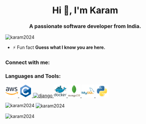 <h1 align="center">Hi 👋, I'm Karam</h1>
<h3 align="center">A passionate software developer from India.</h3>

<p align="left"> <img src="https://komarev.com/ghpvc/?username=karam2024&label=Profile%20views&color=0e75b6&style=flat" alt="karam2024" /> </p>

- ⚡ Fun fact **Guess what I know you are here.**

<h3 align="left">Connect with me:</h3>
<p align="left">
</p>

<h3 align="left">Languages and Tools:</h3>
<p align="left"> <a href="https://aws.amazon.com" target="_blank" rel="noreferrer"> <img src="https://raw.githubusercontent.com/devicons/devicon/master/icons/amazonwebservices/amazonwebservices-original-wordmark.svg" alt="aws" width="40" height="40"/> </a> <a href="https://www.cprogramming.com/" target="_blank" rel="noreferrer"> <img src="https://raw.githubusercontent.com/devicons/devicon/master/icons/c/c-original.svg" alt="c" width="40" height="40"/> </a> <a href="https://www.djangoproject.com/" target="_blank" rel="noreferrer"> <img src="https://cdn.worldvectorlogo.com/logos/django.svg" alt="django" width="40" height="40"/> </a> <a href="https://www.docker.com/" target="_blank" rel="noreferrer"> <img src="https://raw.githubusercontent.com/devicons/devicon/master/icons/docker/docker-original-wordmark.svg" alt="docker" width="40" height="40"/> </a> <a href="https://www.mongodb.com/" target="_blank" rel="noreferrer"> <img src="https://raw.githubusercontent.com/devicons/devicon/master/icons/mongodb/mongodb-original-wordmark.svg" alt="mongodb" width="40" height="40"/> </a> <a href="https://www.mysql.com/" target="_blank" rel="noreferrer"> <img src="https://raw.githubusercontent.com/devicons/devicon/master/icons/mysql/mysql-original-wordmark.svg" alt="mysql" width="40" height="40"/> </a> <a href="https://www.python.org" target="_blank" rel="noreferrer"> <img src="https://raw.githubusercontent.com/devicons/devicon/master/icons/python/python-original.svg" alt="python" width="40" height="40"/> </a> </p>

<p><img align="left" src="https://github-readme-stats.vercel.app/api/top-langs?username=karam2024&show_icons=true&locale=en&layout=compact" alt="karam2024" /></p>

<p>&nbsp;<img align="center" src="https://github-readme-stats.vercel.app/api?username=karam2024&show_icons=true&locale=en" alt="karam2024" /></p>

<p><img align="center" src="https://github-readme-streak-stats.herokuapp.com/?user=karam2024&" alt="karam2024" /></p>


